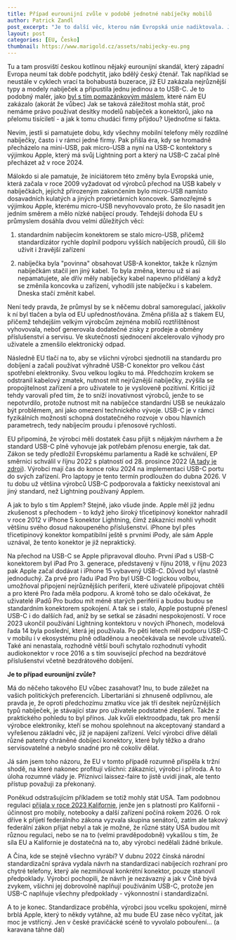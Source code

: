 ```yaml
---
title: Případ eurounijní zvůle v podobě jednotné nabíječky mobilů
author: Patrick Zandl
post_excerpt: "Je to další věc, kterou nám Evropská unie nadiktovala. Jednotná nabíječka pro mobily. Tím skončila svoboda výrobců používat tři desítky nekompatibilních standardů a naše svoboda nevím čeho. Jak to bylo s prosazováním jednotné nabíječky pro mobily, jaké bylo zákulisí a jak to postupovalo?"
layout: post
categories: [EU, Česko]
thumbnail: https://www.marigold.cz/assets/nabijecky-eu.png
---
```


Tu a tam prosviští českou kotlinou nějaký eurounijní skandál, který západní Evropa neumí tak dobře podchytit, jako bdělý český čtenář. Tak například se neustále v cyklech vrací ta bohabustá buzerace, jíž EU zakázala nejrůznější typy a modely nabíječek a připustila jednu jedinou a to USB-C. Je to podobný malér, jako  [byl s tím pomazánkovým máslem](/item/jak-to-bylo-s-pomazankovym-maslem/), které nám EU zakázalo (akorát že vůbec) Jak se taková záležitost mohla stát, proč nemáme právo používat desítky modelů nabíječek a konektorů, jako na přelomu tisíciletí - a jak k tomu chudáci firmy přijdou? Ujednoťme si fakta.

Nevím, jestli si pamatujete dobu, kdy všechny mobilní telefony měly rozdílné nabíječky, často i v rámci jedné firmy. Pak přišla éra, kdy se hromadně přecházelo na mini-USB, pak micro-USB a nyní na USB-C kontektory s výjimkou Apple, který má svůj Lightning port a který na USB-C začal plně přecházet až v roce 2024.

Málokdo si ale pamatuje, že iniciátorem této změny byla Evropská unie, která začala v roce 2009 vyžadovat od výrobců přechod na USB kabely v nabíječkách, jejichž přirozeným zakončením bylo micro-USB namísto dosavadních kulatých a jiných proprietárních koncovek. Samozřejmě s výjimkou Apple, kterému micro-USB nevyhovovalo proto, že šlo nasadit jen jedním směrem a mělo nízké nabíjecí proudy. Tehdejší dohoda EU s průmyslem dosáhla dvou velmi důležitých věcí:

1.  standardním nabíjecím konektorem se stalo micro-USB, přičemž standardizátor rychle doplnil podporu vyšších nabíjecích proudů, čili šlo uživit i žravější zařízení
    
2.  nabíječka byla "povinna" obsahovat USB-A konektor, takže k různým nabíječkám stačil jen jiný kabel. To byla změna, kterou už si asi nepamatujete, ale dřív měly nabíječky kabel napevno přidělaný a když se změnila koncovka u zařízení, vyhodili jste nabíječku i s kabelem. Dneska stačí změnit kabel.
    

Není tedy pravda, že průmysl by se k něčemu dobral samoregulací, jakkoliv k ní byl tlačen a byla od EU upřednostňována. Změna přišla až s tlakem EU, přičemž tehdejším velkým výrobcům zejména mobilů roztříštěnost vyhovovala, neboť generovala dodatečné zisky z prodeje a obměny příslušenství a servisu. Ve skutečnosti sjednocení akcelerovalo výhody pro uživatele a zmenšilo elektronický odpad.

Následně EU tlačí na to, aby se všichni výrobci sjednotili na standardu pro dobíjení a začali používat výhradně USB-C konektor pro velkou část spotřební elektroniky. Svou velkou logiku to má. Předchozím krokem se odstranil kabelový zmatek, nutnost mít nejrůznější nabíječky, zvýšila se propojitelnost zařízení a pro uživatele to je vysloveně pozitivní. Kritici již tehdy varovali před tím, že to sníží inovativnost výrobců, jenže to se nepotvrdilo, protože nutnost mít na nabíječce standardní USB se neukázalo být problémem, ani jako omezení technického vývoje. USB-C je v rámci fyzikálních možností schopná dostatečného rozvoje v obou hlavních parametrech, tedy nabíjecím proudu i přenosové rychlosti.

EU připomíná, že výrobci měli dostatek času přijít s nějakým návrhem a že standard USB-C plně vyhovuje jak potřebám přenosu energie, tak dat. Zákon se tedy předložil Evropskému parlamentu a Radě ke schválení, EP směrnici schválil v říjnu 2022 s platností od 28. prosince 2022 ([A tady je zdroj](https://www.europarl.europa.eu/topics/en/article/20220413STO27211/usb-type-c-to-become-eu-s-common-charger-by-end-of-2024)).  Výrobci mají čas do konce roku 2024 na implementaci USB-C portu do svých zařízení. Pro laptopy je tento termín prodloužen do dubna 2026. V tu dobu už většina výrobců USB-C podporovala a fakticky neexistoval ani jiný standard, než Lightning používaný Applem.

A jak to bylo s tím Applem? Stejně, jako všude jinde. Apple měl již jednu zkušenost s přechodem - to když jeho široký třicetipinový konektor nahradil v roce 2012 v iPhone 5 konektor Lightning, čímž zákazníci mohli vyhodit většinu svého dosud nakoupeného příslušenství. iPhone byl přes třicetipinový konektor kompatibilní ještě s prvními iPody, ale sám Apple uznával, že tento konektor je již nepraktický.

Na přechod na USB-C se Apple připravoval dlouho. První iPad s USB-C konektorem byl iPad Pro 3. generace, představený v říjnu 2018, v říjnu 2023 pak Apple začal dodávat i iPhone 15 vybavený USB-C. Důvod byl vlastně jednoduchý. Za prvé pro řadu iPad Pro byl USB-C logickou volbou, umožňoval připojení nejrůznějších periferií, které uživatelé připojovat chtěli a pro které Pro řada měla podporu. A kromě toho se dalo očekávat, že uživatelé iPadů Pro budou mít méně starých periférií a budou budou se standardním konektorem spokojení. A tak se i stalo, Apple postupně přenesl USB-C i do dalších řad, aniž by se setkal se zásadní nespokojeností. V roce 2023 ukončil používání Lightning kontektoru v nových iPhonech, modelová řada 14 byla poslední, která jej používala. Po pěti letech měl podporu USB-C v mobilu i v ekosystému plně odladěnou a neočekávala se nevole uživatelů. Také ani nenastala, rozhodně větší bouři schytalo rozhodnutí vyhodit audiokonektor v roce 2016 a s tím související přechod na bezdrátové příslušenství včetně bezdrátového dobíjení.

**Je to případ eurounijní zvůle?**

Má do něčeho takového EU vůbec zasahovat? Inu, to bude záležet na vašich politických preferencích. Libertariáni si zhnuseně odplivnou, ale pravda je, že oproti předchozímu zmatku více jak tří desítek nejrůznějších typů nabíječek, je stávající stav pro uživatele podstatné zlepšení. Takže z praktického pohledu to byl přínos. Jak kvůli elektroodpadu, tak pro menší výrobce elektroniky, kteří se mohou spolehnout na akceptovaný standard a vyřešenou základní věc, jíž je napájení zařízení. Velcí výrobci dříve dělali různé patenty chráněné dobíjecí konektory, které byly těžko a draho servisovatelné a nebylo snadné pro ně cokoliv dělat.

Já sám jsem toho názoru, že EU v tomto případě rozumně přispěla k tržní shodě, na které nakonec profitují všichni: zákazníci, výrobci i příroda. A to úloha rozumné vlády je. Příznivci  laissez-faire to jistě uvidí jinak, ale tento přístup považuji za překonaný.

Poněkud odstrašujícím příkladem se totiž mohly stát USA. Tam podobnou regulaci [přijala v roce 2023 Kalifornie](https://www.theariasjournal.com/california-takes-charge-as-the-first-state-across-the-country-to-mandate-one-standard-usb-c-for-all-devices/), jenže jen s platností pro Kalifornii - účinnost pro mobily, notebooky a další zařízení počíná rokem 2026. O rok dříve k přijetí federálního zákona vyzvala skupina senátorů, zatím ale takový federální zákon přijat nebyl a tak je možné, že různé státy USA budou mít různou regulaci, nebo se na to (velmi pravděpodobně) vykašlou s tím, že síla EU a Kalifornie je dostatečná na to, aby výrobci nedělali žádné brikule.

A Čína, kde se stejně všechno vyrábí? V dubnu 2022 čínská národní standardizační správa vydala návrh na standardizaci nabíjecích rozhraní pro chytré telefony, který ale nezmiňoval konkrétní konektor, pouze stanovil předpoklady. Výrobci pochopili, že návrh je nezávazný a jak v Číně bývá zvykem, všichni jej dobrovolně naplňují používáním USB-C, protože jen USB-C naplňuje všechny předpoklady - výkonnostní i standardizační.

A to je konec. Standardizace proběhla, výrobci jsou vcelku spokojení, mírně brblá Apple, který to někdy vytáhne, až mu bude EU zase něco vyčítat, jak moc je vstřícný. Jen v české pravičácké scéně to vyvolalo pobouření... (a karavana táhne dál)